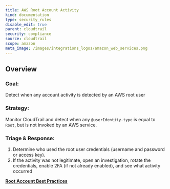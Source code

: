 ```yaml
---
title: AWS Root Account Activity
kind: documentation
type: security_rules
disable_edit: true
parent: cloudtrail
security: compliance
source: cloudtrail
scope: amazon
meta_image: /images/integrations_logos/amazon_web_services.png
---
```


## Overview

### **Goal:**
Detect when any account activity is detected by an AWS root user

### **Strategy:**
Monitor CloudTrail and detect when any `@userIdentity.type` is equal to `Root`, but is not invoked by an AWS service.

### **Triage & Response:**
1. Determine who used the root user credentials (username and password or access key).
2. If the activity was not legitimate, open an investigation, rotate the credentials, enable 2FA (if not already enabled), and see what activity occurred

**[Root Account Best Practices][1]**

[1]: https://docs.aws.amazon.com/IAM/latest/UserGuide/id_root-user.html
